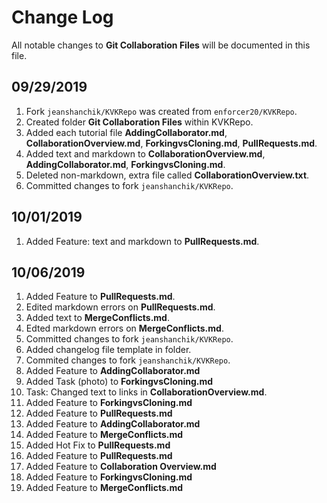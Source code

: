 
# Change Log
All notable changes to **Git Collaboration Files** will be documented in this file.
 
## 09/29/2019
 
1. Fork ```jeanshanchik/KVKRepo``` was created from ```enforcer20/KVKRepo```.
2. Created folder **Git Collaboration Files** within KVKRepo.
3. Added each tutorial file **AddingCollaborator.md**, **CollaborationOverview.md**, **ForkingvsCloning.md**, **PullRequests.md**.
4. Added text and markdown to **CollaborationOverview.md**, **AddingCollaborator.md**, **ForkingvsCloning.md**.
5. Deleted non-markdown, extra file called **CollaborationOverview.txt**.
6. Committed changes to fork ```jeanshanchik/KVKRepo```.
 
## 10/01/2019
 
1. Added Feature: text and markdown to **PullRequests.md**.
 
## 10/06/2019
 
1. Added Feature to **PullRequests.md**.
2. Edited markdown errors on **PullRequests.md**.
3. Added text to **MergeConflicts.md**.
4. Edted markdown errors on **MergeConflicts.md**.
5. Committed changes to fork ```jeanshanchik/KVKRepo```.
6. Added changelog file template in folder.
7. Commited changes to fork ```jeanshanchik/KVKRepo```.
8. Added Feature to **AddingCollaborator.md**
9. Added Task (photo) to **ForkingvsCloning.md**
10. Task: Changed text to links in **CollaborationOverview.md**.
11. Added Feature to **ForkingvsCloning.md**
12. Added Feature to **PullRequests.md**
13. Added Feature to **AddingCollaborator.md**
14. Added Feature to **MergeConflicts.md**
15. Added Hot Fix to **PullRequests.md**
16. Added Feature to **PullRequests.md**
17. Added Feature to **Collaboration Overview.md**
18. Added Feature to **ForkingvsCloning.md**
19. Added Feature to **MergeConflicts.md**
